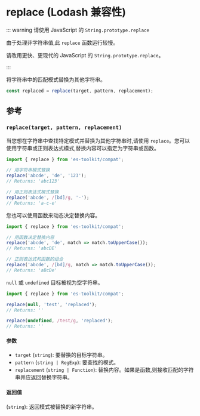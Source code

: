 # replace (Lodash 兼容性)

::: warning 请使用 JavaScript 的 `String.prototype.replace`

由于处理非字符串值,此 `replace` 函数运行较慢。

请改用更快、更现代的 JavaScript 的 `String.prototype.replace`。

:::

将字符串中的匹配模式替换为其他字符串。

```typescript
const replaced = replace(target, pattern, replacement);
```

## 参考

### `replace(target, pattern, replacement)`

当您想在字符串中查找特定模式并替换为其他字符串时,请使用 `replace`。您可以使用字符串或正则表达式模式,替换内容可以指定为字符串或函数。

```typescript
import { replace } from 'es-toolkit/compat';

// 用字符串模式替换
replace('abcde', 'de', '123');
// Returns: 'abc123'

// 用正则表达式模式替换
replace('abcde', /[bd]/g, '-');
// Returns: 'a-c-e'
```

您也可以使用函数来动态决定替换内容。

```typescript
import { replace } from 'es-toolkit/compat';

// 用函数决定替换内容
replace('abcde', 'de', match => match.toUpperCase());
// Returns: 'abcDE'

// 正则表达式和函数的组合
replace('abcde', /[bd]/g, match => match.toUpperCase());
// Returns: 'aBcDe'
```

`null` 或 `undefined` 目标被视为空字符串。

```typescript
import { replace } from 'es-toolkit/compat';

replace(null, 'test', 'replaced');
// Returns: ''

replace(undefined, /test/g, 'replaced');
// Returns: ''
```

#### 参数

- `target` (`string`): 要替换的目标字符串。
- `pattern` (`string | RegExp`): 要查找的模式。
- `replacement` (`string | Function`): 替换内容。如果是函数,则接收匹配的字符串并应返回替换字符串。

#### 返回值

(`string`): 返回模式被替换的新字符串。
